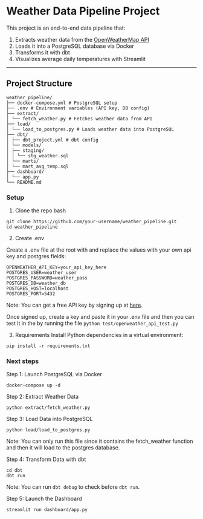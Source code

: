 # Weather Data Pipeline Project

This project is an end-to-end data pipeline that:

1. Extracts weather data from the [OpenWeatherMap API](https://openweathermap.org/api) 
2. Loads it into a PostgreSQL database via Docker
3. Transforms it with dbt
4. Visualizes average daily temperatures with Streamlit

---

## Project Structure
```text
weather_pipeline/
├── docker-compose.yml # PostgreSQL setup
├── .env # Environment variables (API key, DB config)
├── extract/
│ └── fetch_weather.py # Fetches weather data from API
├── load/
│ └── load_to_postgres.py # Loads weather data into PostgreSQL
├── dbt/
│ ├── dbt_project.yml # dbt config
│ └── models/
│ ├── staging/
│ │ └── stg_weather.sql
│ └── marts/
│ └── mart_avg_temp.sql
├── dashboard/
│ └── app.py
└── README.md
```
### Setup
1. Clone the repo bash
```
git clone https://github.com/your-username/weather_pipeline.git
cd weather_pipeline
```
2. Create .env

Create a .env file at the root with and replace the values with your own api key and postgres fields:
```
OPENWEATHER_API_KEY=your_api_key_here
POSTGRES_USER=weather_user
POSTGRES_PASSWORD=weather_pass
POSTGRES_DB=weather_db
POSTGRES_HOST=localhost
POSTGRES_PORT=5432
```
Note: You can get a free API key by signing up at [here](https://home.openweathermap.org/users/sign_up). 

Once signed up, create a key and paste it in your .env file and then you can test it in the by running the file ```python test/openweather_api_test.py```


3. Requirements
Install Python dependencies in a virtual environment:

```pip install -r requirements.txt```
### Next steps

Step 1: Launch PostgreSQL via Docker
```
docker-compose up -d
```

Step 2: Extract Weather Data
```
python extract/fetch_weather.py
```
Step 3: Load Data into PostgreSQL
```
python load/load_to_postgres.py
```
Note: You can only run this file since it contains the fetch_weather function and then it will load to the postgres database.

Step 4: Transform Data with dbt
```
cd dbt
dbt run
```
Note: You can run ```dbt debug``` to check before ```dbt run```.

Step 5: Launch the Dashboard
```
streamlit run dashboard/app.py
```




